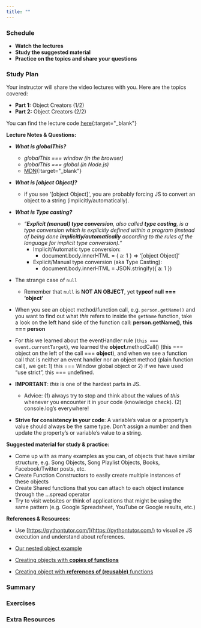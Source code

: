 ```yaml
---
title: ""
---
```


### Schedule

  - **Watch the lectures**
  - **Study the suggested material**
  - **Practice on the topics and share your questions**

### Study Plan

  Your instructor will share the video lectures with you. Here are the topics covered:

  - **Part 1:** Object Creators (1/2)
  - **Part 2:** Object Creators (2/2)

  You can find the lecture code [here](){:target="_blank"}

  **Lecture Notes & Questions:**

  - ***What is globalThis?***  
    - *globalThis === window (in the browser)*  
    - *globalThis === global (in Node.js)*  
    - [MDN](https://developer.mozilla.org/en-US/docs/Web/JavaScript/Reference/Global_Objects/globalThis){:target="_blank"}   

  - ***What is [object Object]?***  
    - if you see '[object Object]', you are probably forcing JS to convert an object to a string (implicitly/automatically).  

  - ***What is Type casting?***  
    - *“**Explicit (manual) type conversion**, also called **type casting**, is a type conversion which is explicitly defined within a program (instead of being done **implicitly/automatically** according to the rules of the language for implicit type conversion).”*  
      - Implicit/Automatic type conversion:  
        - document.body.innerHTML = { a: 1 } => ‘[object Object]’  
      - Explicit/Manual type conversion (aka Type Casting):  
        - document.body.innerHTML = JSON.stringify({ a: 1 })

  - The strange case of `null`  
    - Remember that `null` is **NOT AN OBJECT**, yet **typeof null === ‘object’**  

  - When you see an object method/function call, e.g. `person.getName()` and you want to find out what *this* refers to inside the `getName` function, take a look on the left hand side of the function call: **person.getName(), this === person**  

  - For *this* we learned about the eventHandler rule (`this === event.currentTarget`), we learned the **object**.methodCall() (this === object on the left of the call === **object**), and when we see a function call that is neither an event handler nor an object method (plain function call), we get: 1) this === Window global object or 2) if we have used “use strict”, this === undefined.  

  - **IMPORTANT**: *this* is one of the hardest parts in JS.   
    - Advice: (1) always try to stop and think about the values of *this* whenever you encounter it in your code (knowledge check). (2) console.log’s everywhere!  

  - **Strive for consistency in your code**: A variable’s value or a property’s value should always be the same type. Don’t assign a number and then update the property’s or variable’s value to a string.   

  **Suggested material for study & practice:**

  - Come up with as many examples as you can, of objects that have similar structure, e.g. Song Objects, Song Playlist Objects, Books, Facebook/Twitter posts, etc.  
  - Create Function Constructors to easily create multiple instances of these objects  
  - Create Shared functions that you can attach to each object instance through the ...spread operator  
  - Try to visit websites or think of applications that might be using the same pattern (e.g. Google Spreadsheet, YouTube or Google results, etc.)

  **References & Resources:**

  - Use [https://pythontutor.com/](https://pythontutor.com/) to visualize JS execution and understand about references.  

  - [Our nested object example](https://pythontutor.com/render.html#code=let%20str%20%3D%20%22String%22%3B%0Alet%20num%20%3D%2042%3B%0Alet%20obj1%20%3D%20%7B%0A%20%20%20%20a%3A1,%20%0A%20%20%20%20getA%3A%20function%28%29%7B%20%20%20%20%20%0A%20%20%20%20%20%20%20%20console.log%28this%29%0A%20%20%20%20%7D,%0A%20%20%20%20b%3A%20%7B%0A%20%20%20%20%20%20%20%20bVal%3A%202,%0A%20%20%20%20%20%20%20%20getB%3A%20function%28%29%7B%0A%20%20%20%20%20%20%20%20%20%20%20%20console.log%28this%29%3B%0A%20%20%20%20%20%20%20%20%20%20%20%20//%20To%20access%20'a'%0A%20%20%20%20%20%20%20%20%20%20%20%20console.log%28obj1.a%29%3B%0A%20%20%20%20%20%20%20%20%7D%0A%20%20%20%20%7D%0A%7D%0Alet%20objNew%20%3D%20obj1%3B%0Aobj1%20%3D%20null%3B%0AobjNew.b.getB%28%29%3B&cumulative=false&curInstr=5&heapPrimitives=nevernest&mode=display&origin=opt-frontend.js&py=js&rawInputLstJSON=%5B%5D&textReferences=false)  

  - [Creating objects with **copies of functions**](https://pythontutor.com/render.html#code=function%20CreatePlayer%28name%29%20%7B%0A%20%20%20%20return%20%7B%0A%20%20%20%20%20%20name,%0A%20%20%20%20%20%20bagOfThings%3A%20%5B%5D,%0A%20%20%20%20%20%20lives%3A%205,%0A%20%20%20%20%20%20addThingToBag%3A%20function%28thing%29%20%7B%0A%20%20%20%20%20%20%20%20//%20Check%20the%20length%20of%20the%20bag%20and%20display%20something%0A%20%20%20%20%20%20%20%20this.bagOfThings.push%28thing%29%3B%0A%20%20%20%20%20%20%7D,%0A%20%20%20%20%20%20removeLife%3A%20function%28%29%20%7B%0A%20%20%20%20%20%20%20%20this.lives%20%3D%20this.lives%20-%201%3B%0A%20%20%20%20%20%20%7D,%0A%20%20%20%20%7D%0A%20%20%7D%0A%0A%20%20const%20p1%20%3D%20CreatePlayer%28%22Madmall1966%22%29%3B%0A%20%20const%20p2%20%3D%20CreatePlayer%28%22CaptainHenry2%22%29%3B&cumulative=false&curInstr=6&heapPrimitives=nevernest&mode=display&origin=opt-frontend.js&py=js&rawInputLstJSON=%5B%5D&textReferences=false) 

  - [Creating object with **references of (reusable)** functions](https://pythontutor.com/render.html#code=const%20PlayerStaff%20%3D%20%7B%0A%20%20%20%20addThingToBag%3A%20function%28thing%29%20%7B%0A%20%20%20%20%20%20//%20Check%20the%20length%20of%20the%20bag%20and%20display%20something%0A%20%20%20%20%20%20this.bagOfThings.push%28thing%29%3B%0A%20%20%20%20%7D,%0A%20%20%20%20removeLife%3A%20function%28%29%20%7B%0A%20%20%20%20%20%20this.lives%20%3D%20this.lives%20-%201%3B%0A%20%20%20%20%7D,%0A%20%20%20%20type%3A%20%22Game%20Character%22%0A%20%20%7D%0A%20%20function%20CreatePlayer%28name%29%20%7B%0A%20%20%20%20return%20%7B%0A%20%20%20%20%20%20name,%0A%20%20%20%20%20%20bagOfThings%3A%20%5B%5D,%0A%20%20%20%20%20%20lives%3A%205,%0A%20%20%20%20%20%20removeLife%3A%20PlayerStaff.removeLife,%0A%20%20%20%20%20%20addThingToBag%3A%20PlayerStaff.addThingToBag,%0A%20%20%20%20%20%20type%3A%20PlayerStaff.type%0A%20%20%20%20%7D%0A%20%20%7D%0A%0A%20%20const%20p1%20%3D%20CreatePlayer%28%22Madball1966%22%29%3B%0A%20%20const%20p2%20%3D%20CreatePlayer%28%22CaptainHenry2%22%29%3B&cumulative=false&curInstr=7&heapPrimitives=nevernest&mode=display&origin=opt-frontend.js&py=js&rawInputLstJSON=%5B%5D&textReferences=false)

### Summary

### Exercises

### Extra Resources